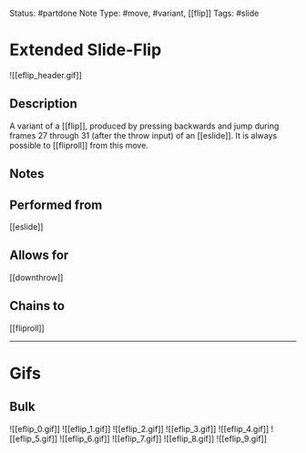 Status: #partdone
Note Type: #move, #variant, [[flip]]
Tags: #slide 

# Extended Slide-Flip
![[eflip_header.gif]]
## Description
A variant of a [[flip]], produced by pressing backwards and jump during frames 27 through 31 (after the throw input) of an [[eslide]]. It is always possible to [[fliproll]] from this move.

## Notes


## Performed from
[[eslide]]

## Allows for
[[downthrow]]

## Chains to
[[fliproll]]

___
# Gifs
## Bulk
![[eflip_0.gif]]
![[eflip_1.gif]]
![[eflip_2.gif]]
![[eflip_3.gif]]
![[eflip_4.gif]]
![[eflip_5.gif]]
![[eflip_6.gif]]
![[eflip_7.gif]]
![[eflip_8.gif]]
![[eflip_9.gif]]